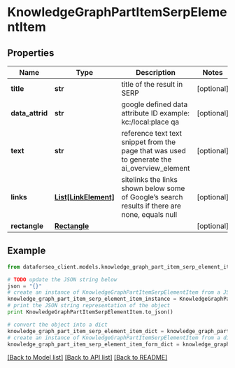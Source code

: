 # KnowledgeGraphPartItemSerpElementItem


## Properties

Name | Type | Description | Notes
------------ | ------------- | ------------- | -------------
**title** | **str** | title of the result in SERP | [optional] 
**data_attrid** | **str** | google defined data attribute ID example: kc:/local:place qa | [optional] 
**text** | **str** | reference text text snippet from the page that was used to generate the ai_overview_element | [optional] 
**links** | [**List[LinkElement]**](LinkElement.md) | sitelinks the links shown below some of Google’s search results if there are none, equals null | [optional] 
**rectangle** | [**Rectangle**](Rectangle.md) |  | [optional] 

## Example

```python
from dataforseo_client.models.knowledge_graph_part_item_serp_element_item import KnowledgeGraphPartItemSerpElementItem

# TODO update the JSON string below
json = "{}"
# create an instance of KnowledgeGraphPartItemSerpElementItem from a JSON string
knowledge_graph_part_item_serp_element_item_instance = KnowledgeGraphPartItemSerpElementItem.from_json(json)
# print the JSON string representation of the object
print KnowledgeGraphPartItemSerpElementItem.to_json()

# convert the object into a dict
knowledge_graph_part_item_serp_element_item_dict = knowledge_graph_part_item_serp_element_item_instance.to_dict()
# create an instance of KnowledgeGraphPartItemSerpElementItem from a dict
knowledge_graph_part_item_serp_element_item_form_dict = knowledge_graph_part_item_serp_element_item.from_dict(knowledge_graph_part_item_serp_element_item_dict)
```
[[Back to Model list]](../README.md#documentation-for-models) [[Back to API list]](../README.md#documentation-for-api-endpoints) [[Back to README]](../README.md)


